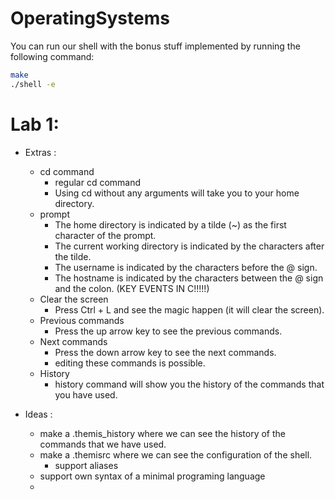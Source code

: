 # OperatingSystems

You can run our shell with the bonus stuff implemented by running the following command:
 
```bash
make
./shell -e
```


# Lab 1:
- Extras :
  - cd command
    - regular cd command
    - Using cd without any arguments will take you to your home directory.
  - prompt
    - The home directory is indicated by a tilde (~) as the first character of the prompt.
    - The current working directory is indicated by the characters after the tilde.
    - The username is indicated by the characters before the @ sign.
    - The hostname is indicated by the characters between the @ sign and the colon.
  (KEY EVENTS IN C!!!!!)
  - Clear the screen
    - Press Ctrl + L and see the magic happen (it will clear the screen).
  - Previous commands
    - Press the up arrow key to see the previous commands.
  - Next commands
    - Press the down arrow key to see the next commands.
    - editing these commands is possible.
  - History
    - history command will show you the history of the commands that you have used.

- Ideas :
  - make a .themis_history where we can see the history of the commands that we have used.
  - make a .themisrc where we can see the configuration of the shell.
    - support aliases
  - support own syntax of a minimal programing language
  - 
